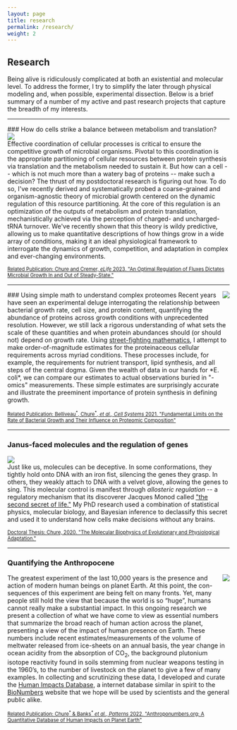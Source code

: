```yaml
---
layout: page
title: research
permalink: /research/
weight: 2
---
```


## Research

Being alive is ridiculously complicated at both an existential and molecular level. 
To address the former, I try to simplify the later through physical modeling and, when possible, experimental dissection. Below is a brief summary of a number of my active and past research projects that capture the 
breadth of my interests.

<hr/>
### How do cells strike a balance between metabolism and translation?
<div class="masonry">
  <div class="mItem">
    <img style="max-width: 350px;" src="{{site.baseurl}}/assets/images/scale.png"> 
</div>
</div>
Effective coordination of cellular processes is critical to ensure the competitive growth of microbial organisms. Pivotal to this coordination is the appropriate partitioning of cellular resources between protein synthesis via translation and the metabolism needed to sustain it. But how can a 
cell -- which is not much more than a watery bag of proteins -- make such a decision?
The thrust of my postdoctoral research is figuring out how. To do so, I've recently
derived and systematically probed  a coarse-grained and organism-agnostic theory of microbial growth centered on the dynamic regulation of this resource partitioning. At the core of this regulation is an optimization of 
the outputs of metabolism and protein translation, mechanistically achieved via the perception of charged- and uncharged-tRNA turnover. We've recently shown that this theory is wildy predictive,
allowing us to make quantitative descriptions of how things grow in a wide array 
of conditions, making it an ideal physiological framework to interrogate the 
dynamics of growth, competition, and adaptation in complex and ever-changing environments.

<a href=" https://doi.org/10.7554/eLife.84878" class="btn btn-outline-secondary"><span style="font-size: 0.8em;"> Related Publication: Chure and Cremer, *eLife* 2023. "An Optimal Regulation of Fluxes Dictates Microbial Growth In and Out of Steady-State."</span> </a>

<hr/>
### Using simple math to understand complex proteomes

<div class="masonry" style="float: right;">
  <div class="mItem">
    <img style="max-width:350px;margin-left: 1em;" src="{{site.baseurl}}/assets/images/bug_guts.png"> 
</div>
</div>
Recent years have seen an experimental deluge interrogating the relationship between bacterial growth rate, cell size, and protein content, quantifying the abundance of proteins across growth conditions with unprecedented resolution. However, we still lack a rigorous understanding of what sets the scale of these quantities and when protein abundances should (or should not) depend on growth rate. Using <a href="https://mitpress.mit.edu/books/street-fighting-mathematics">street-fighting mathematics</a>, I attempt to make order-of-magnitude estimates for the proteinaceous cellular requirements across myriad 
conditions. These processes include, for example, the requirements for nutrient transport, lipid synthesis, and all steps of the central dogma.  Given the wealth of data in our hands for *E. coli*, we can compare our estimates to actual observations buried in "-omics" measurements. These  simple estimates are 
surprisingly accurate and illustrate the preeminent importance of protein synthesis in 
defining growth. 

<a href="https://doi.org/10.1016/j.cels.2021.06.002" class="btn btn-outline-secondary"><span style="font-size: 0.8em;"> Related Publication: Belliveau<sup>\*</sup>, Chure<sup>\*</sup>, *et al.*, *Cell Systems* 2021. "Fundamental Limits on the Rate of Bacterial Growth and Their Influence on Proteomic Composition"</span> </a>

<hr/>

### Janus-faced molecules and the regulation of genes
<div class="masonry" >
  <div class="mItem">
    <img style="max-height:215px;" src="{{site.baseurl}}/assets/images/janus_face.png"> 
</div>
</div>
Just like us, molecules can be deceptive. In some conformations, they tightly hold
onto DNA with an iron fist, silencing the genes they grasp. In others, they weakly
attach to DNA with a velvet glove, allowing the genes to sing.  This molecular 
control is manifest through <i>allosteric regulation</i> -- a regulatory mechanism
that its discoverer Jacques Monod called <a href="https://academic.oup.com/gbe/article/doi/10.1093/gbe/evr024/579264">"the second secret of life."</a> My PhD
research used a combination of statistical physics, molecular biology, and Bayesian 
inference to declassify this secret and used it to understand how cells make decisions
without any brains. 

<a href="https://thesis.library.caltech.edu/13767/" class="btn btn-outline-secondary"><span style="font-size: 0.8em;"> Doctoral Thesis: Chure, 2020. "The Molecular Biophysics of Evolutionary and Physiological Adaptation."</span> </a>

<hr/>

### Quantifying the Anthropocene 
<div class="masonry" style="float: right;">
  <div class="mItem">
    <img style="max-width:400px;margin-left: 1em;" src="{{site.baseurl}}/assets/images/melting_planet.png"> 
</div>
</div>
The greatest experiment of the last 10,000 years is the presence and action of modern human beings on planet Earth. At this point, the con- sequences of this experiment are being felt on many fronts. Yet, many people still hold the view that because the world is so “huge”, humans cannot really make a substantial impact. In this ongoing research we present a collection of what we have come to view as essential numbers that summarize the broad reach of human action across the planet, presenting a view of the impact of human presence on Earth. These numbers include recent estimates/measurements of the volume of meltwater released from ice-sheets on an annual basis, the year change in ocean acidity from the absorption of CO<sub>2</sub>, the background plutonium isotope reactivity found in soils stemming from nuclear weapons testing in the 1960’s, to the number of livestock on the planet to give a few of many examples. In collecting and scrutinizing these data, 
I developed and curate the <a href="https://anthroponumbers.org">Human Impacts Database</a>, a internet database similar in spirit to the <a href="https://bionumbers.hms.harvard.edu">BioNumbers</a> website that we hope will be used by scientists and the general public alike. 

<a href="https://doi.org/10.1016/j.patter.2022.100552" class="btn btn-outline-secondary"><span style="font-size: 0.8em;"> Related Publication: Chure<sup>\*</sup> & Banks<sup>\*</sup> *et al.*, *Patterns* 2022. "Anthroponumbers.org: A Quantitative Database of Human Impacts on Planet Earth"</span> </a>


